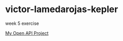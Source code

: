 # victor-lamedarojas-kepler

week 5 exercise

[My Open API Project](https://github.com/vmlr123/victor-lamedarojas-open-api)
